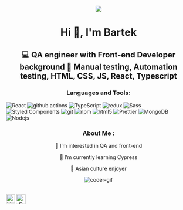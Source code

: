 <p align="center">
  <a href="https://count.getloli.com/"><img src="https://count.getloli.com/get/@:bertsu02"></a>
</p>

<h1 align="center">Hi 👋, I'm Bartek </h1>
<h2 align="center">💻 QA engineer with Front-end Developer background 🔧 Manual testing, Automation testing, HTML, CSS, JS, React, Typescript </h2>

<h3 align="center">Languages and Tools:</h3>
<p>
  <img alt="React" src="https://img.shields.io/badge/-React-45b8d8?style=flat-square&logo=react&logoColor=white" />
  <img alt="github actions" src="https://img.shields.io/badge/-Github_Actions-2088FF?style=flat-square&logo=github-actions&logoColor=white" />
  <img alt="TypeScript" src="https://img.shields.io/badge/-TypeScript-007ACC?style=flat-square&logo=typescript&logoColor=white" />
  <img alt="redux" src="https://img.shields.io/badge/-Redux-764ABC?style=flat-square&logo=redux&logoColor=white" />
  <img alt="Sass" src="https://img.shields.io/badge/-Sass-CC6699?style=flat-square&logo=sass&logoColor=white" />
  <img alt="Styled Components" src="https://img.shields.io/badge/-Styled_Components-db7092?style=flat-square&logo=styled-components&logoColor=white" />
  <img alt="git" src="https://img.shields.io/badge/-Git-F05032?style=flat-square&logo=git&logoColor=white" />
  <img alt="npm" src="https://img.shields.io/badge/-NPM-CB3837?style=flat-square&logo=npm&logoColor=white" />
  <img alt="html5" src="https://img.shields.io/badge/-HTML5-E34F26?style=flat-square&logo=html5&logoColor=white" />
  <img alt="Prettier" src="https://img.shields.io/badge/-Prettier-F7B93E?style=flat-square&logo=prettier&logoColor=white" />
  <img alt="MongoDB" src="https://img.shields.io/badge/-MongoDB-13aa52?style=flat-square&logo=mongodb&logoColor=white" />
  <img alt="Nodejs" src="https://img.shields.io/badge/-Nodejs-43853d?style=flat-square&logo=Node.js&logoColor=white" />
</p>
<h3 align="center">About Me :</h3>
<p align="center">
  👀 I’m interested in QA and front-end
</p>
<p align="center">
  🌱 I’m currently learning Cypress
</p>
<p align="center">
  💮 Asian culture enjoyer
</p>
<p align="center">
  <img alt="coder-gif" src="https://media2.giphy.com/media/v1.Y2lkPTc5MGI3NjExbzl2NzZhdTNoc3ZpdDg3bW9pb2s5M2M0M3h0NjcxcGMweTQ4cnpxeCZlcD12MV9pbnRlcm5hbF9naWZfYnlfaWQmY3Q9Zw/bGgsc5mWoryfgKBx1u/giphy.gif"/>
</p>
<br>
  <a align="center" href="https://in.linkedin.com/in/bartosz-żmuda-a9083b2a9">
    <img align="left" alt="Linkedin" width="24px" src="https://github.com/TheDudeThatCode/TheDudeThatCode/blob/master/Assets/Linkedin.svg" />
  </a>
  <a align="center" href="mailto:zmuda.bartek02@gmail.com">
    <img align="left" alt="Gmail" width="26px" src="https://github.com/TheDudeThatCode/TheDudeThatCode/blob/master/Assets/Gmail.svg" />
  </a>
